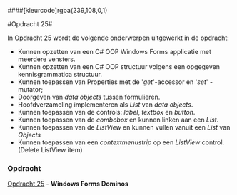 ####[kleurcode]rgba(239,108,0,1)

#Opdracht 25#

In Opdracht 25 wordt de volgende onderwerpen uitgewerkt in de opdracht:


- Kunnen opzetten van een C# OOP Windows Forms applicatie met meerdere vensters.
- Kunnen opzetten van een C# OOP structuur volgens een opgegeven kennisgrammatica structuur.
- Kunnen toepassen van Properties met de '*get*'-accessor en '*set*' - mutator;
- Doorgeven van *data objects* tussen formulieren.
- Hoofdverzameling implementeren als *List* van *data objects*.
- Kunnen toepassen van de controls: *label*, *textbox* en *button*.
- Kunnen toepassen van de *combobox* en kunnen linken aan een *List*.
- Kunnen toepassen van de *ListView* en kunnen vullen vanuit een *List* van *Objects*
- Kunnen toepassen van een *contextmenustrip* op een *ListView* control. (Delete ListView item)


### Opdracht

[Opdracht 25](https://elo.kw1c.nl/CMS/Studie/811%20ICT-Academie/811%20VakkenInhoud/%5BB.07%20CSh%5D%20C%20Sharp/25187%20%C2%A0%20Applicatie-%20en%20mediaontwikkelaar/Periode%2008/Productie/02.%20Opdrachten/25_WinFormsDominos.xlsx) - **Windows Forms Dominos**
